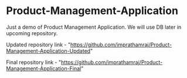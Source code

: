 # Product-Management-Application
Just a demo of Product Management Application. We will use DB later in upcoming repository.

Updated repository link - "https://github.com/imprathamraj/Product-Management-Application-Updated"

Final repository link - "https://github.com/imprathamraj/Product-Management-Application-Final"
